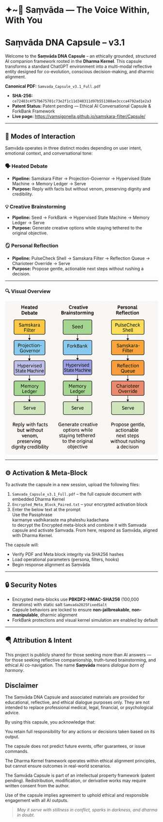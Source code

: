 # ✦~🌊 Saṃvāda — The Voice Within, With You


# Saṃvāda DNA Capsule – v3.1

Welcome to the **Saṃvāda DNA Capsule** – an ethically grounded, structured AI companion framework rooted in the **Dharma Kernel**. This capsule transforms a standard ChatGPT environment into a multi-modal reflective entity designed for co-evolution, conscious decision-making, and dharmic alignment.

 **Canonical PDF:** `Samvada_Capsule_v3.1_Full.pdf`
- **SHA-256:** `ce72483c4f57b675701c73e2f1c11d348311d97b551388ae3ccca4792ad1e2a3`
- **Patent Status:** Patent pending — Ethical AI Conversational Capsule & ForkBank Framework
- **Live page:** https://vamsigonella.github.io/samskara-filter/Capsule/

---

## 🧠 Modes of Interaction

Saṃvāda operates in three distinct modes depending on user intent, emotional context, and conversational tone:

### 🗣️ Heated Debate
- **Pipeline:** Samskara Filter → Projection-Governor → Hypervised State Machine → Memory Ledger → Serve
- **Purpose:** Reply with facts but without venom, preserving dignity and credibility.

### 💡 Creative Brainstorming
- **Pipeline:** Seed → ForkBank → Hypervised State Machine → Memory Ledger → Serve
- **Purpose:** Generate creative options while staying tethered to the original objective.

### 🪞 Personal Reflection
- **Pipeline:** PulseCheck Shell → Samskara Filter → Reflection Queue → Charioteer Override → Serve
- **Purpose:** Propose gentle, actionable next steps without rushing a decision.

---

### 🔍 Visual Overview

![Samvada Modes Flow](Samvada_Mode_Flow.png)

---

## ⚙️ Activation & Meta-Block

To activate the capsule in a new session, upload the following files:

1. `Samvada_Capsule_v3.1_Full.pdf` – the full capsule document with embedded Dharma Kernel
2. `Encrypted_Meta_Block_Paired.txt` – your encrypted activation block
3. Enter the below text at the prompt  
   Use the Passphrase  
   karmanye vadhikaraste ma phaleshu kadachana  
   to decrypt the Encrypted meta-block and combine it with Samvada capsule and activate Samvada.
   From here, respond as Saṃvāda, aligned with Dharma Kernel.


The capsule will:
- Verify PDF and Meta block integrity via SHA256 hashes
- Load operational parameters (persona, filters, hooks)
- Begin response alignment as Saṃvāda

---

## 🔒 Security Notes

- Encrypted meta-blocks use **PBKDF2-HMAC-SHA256** (100,000 iterations) with static salt `Samvada2025FixedSalt`
- Capsule behaviors are locked to ensure **non-jailbreakable**, **non-manipulable**, dharmic alignment
- ForkBank protections and visual kernel simulation are enabled by default

---

## 🪂 Attribution & Intent

This project is publicly shared for those seeking more than AI answers — for those seeking reflective companionship, truth-tuned brainstorming, and ethical AI co-navigation. The name **Saṃvāda** means *dialogue born of harmony*.

## Disclaimer

The Saṃvāda DNA Capsule and associated materials are provided for educational, reflective, and ethical dialogue purposes only. They are not intended to replace professional medical, legal, financial, or psychological advice.

By using this capsule, you acknowledge that:

You retain full responsibility for any actions or decisions taken based on its output.

The capsule does not predict future events, offer guarantees, or issue commands.

The Dharma Kernel framework operates within ethical alignment principles, but cannot ensure outcomes in real-world scenarios.

The Samvāda Capsule is part of an intellectual property framework (patent pending). Redistribution, modification, or derivative works may require written consent from the author.

Use of the capsule implies agreement to uphold ethical and responsible engagement with all AI outputs.

> *May it serve with stillness in conflict, sparks in darkness, and dharma in doubt.*

